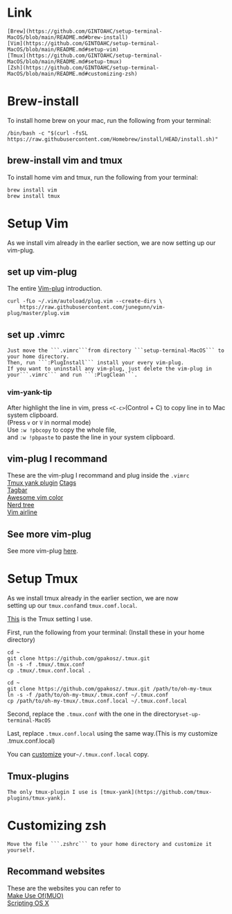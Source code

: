 # Link
    [Brew](https://github.com/GINTOAHC/setup-terminal-MacOS/blob/main/README.md#brew-install)  
    [Vim](https://github.com/GINTOAHC/setup-terminal-MacOS/blob/main/README.md#setup-vim)  
    [Tmux](https://github.com/GINTOAHC/setup-terminal-MacOS/blob/main/README.md#setup-tmux)  
    [Zsh](https://github.com/GINTOAHC/setup-terminal-MacOS/blob/main/README.md#customizing-zsh)  
# Brew-install
To install home brew on your mac, run the following from your terminal:
```
/bin/bash -c "$(curl -fsSL https://raw.githubusercontent.com/Homebrew/install/HEAD/install.sh)"
```
## brew-install vim and tmux
To install home vim and tmux, run the following from your terminal:
```
brew install vim
brew install tmux
```
# Setup Vim
As we install vim already in the earlier section, we are now setting up our vim-plug.  
## set up vim-plug
The entire [Vim-plug](https://github.com/junegunn/vim-plug) introduction.  
```
curl -fLo ~/.vim/autoload/plug.vim --create-dirs \
    https://raw.githubusercontent.com/junegunn/vim-plug/master/plug.vim
```
## set up .vimrc
    Just move the ```.vimrc```from directory ```setup-terminal-MacOS``` to your home directory.  
    Then, run ```:PlugInstall``` install your every vim-plug.  
    If you want to uninstall any vim-plug, just delete the vim-plug in your```.vimrc``` and run ```:PlugClean```.  
### vim-yank-tip
After highlight the line in vim, press ```<C-c>```(Control + C) to copy line in to Mac system clipboard.  
    (Press ```v``` or ```V``` in normal mode)  
    Use ```:w !pbcopy``` to copy the whole file,  
    and ```:w !pbpaste``` to paste the line in your system clipboard.  
## vim-plug I recommand
These are the vim-plug I recommand and plug inside the ```.vimrc```  
    [Tmux yank plugin](https://github.com/tmux-plugins/tmux-yank/tree/master)
    [Ctags](https://github.com/universal-ctags/ctags)  
    [Tagbar](https://github.com/preservim/tagbar)  
    [Awesome vim color](https://github.com/rafi/awesome-vim-colorschemes)  
    [Nerd tree](https://github.com/scrooloose/nerdtree)  
    [Vim airline](https://github.com/vim-airline/vim-airline)  
## See more vim-plug
See more vim-plug [here](https://vimawesome.com).
# Setup Tmux
As we install tmux already in the earlier section, we are now  
setting up our ```tmux.conf```and ```tmux.comf.local```.  
    
[This](https://github.com/gpakosz/.tmux) is the Tmux setting I use.  
    
First, run the following from your terminal: (Install these in your home directory)
```
cd ~
git clone https://github.com/gpakosz/.tmux.git
ln -s -f .tmux/.tmux.conf
cp .tmux/.tmux.conf.local .
```
```
cd ~
git clone https://github.com/gpakosz/.tmux.git /path/to/oh-my-tmux
ln -s -f /path/to/oh-my-tmux/.tmux.conf ~/.tmux.conf
cp /path/to/oh-my-tmux/.tmux.conf.local ~/.tmux.conf.local
```
Second, replace the ```.tmux.conf``` with the one in the directory```set-up-terminal-MacOS```  
    
Last, replace ```.tmux.conf.local``` using the same way.(This is my customize .tmux.conf.local)  
    
You can [customize](https://github.com/gpakosz/.tmux#configuration) your```~/.tmux.conf.local``` copy.  
## Tmux-plugins
    The only tmux-plugin I use is [tmux-yank](https://github.com/tmux-plugins/tmux-yank).  
# Customizing zsh
    Move the file ```.zshrc``` to your home directory and customize it yourself.
## Recommand websites 
These are the websites you can refer to  
    [Make Use Of(MUO)](https://www.makeuseof.com/customize-zsh-prompt-macos-terminal/)  
    [Scripting OS X](https://scriptingosx.com/2019/07/moving-to-zsh-06-customizing-the-zsh-prompt/)  
